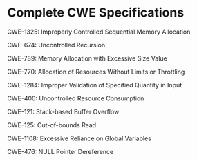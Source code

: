 

# Complete CWE Specifications

CWE-1325: Improperly Controlled Sequential Memory Allocation

CWE-674: Uncontrolled Recursion

CWE-789: Memory Allocation with Excessive Size Value

CWE-770: Allocation of Resources Without Limits or Throttling

CWE-1284: Improper Validation of Specified Quantity in Input

CWE-400: Uncontrolled Resource Consumption

CWE-121: Stack-based Buffer Overflow

CWE-125: Out-of-bounds Read

CWE-1108: Excessive Reliance on Global Variables

CWE-476: NULL Pointer Dereference